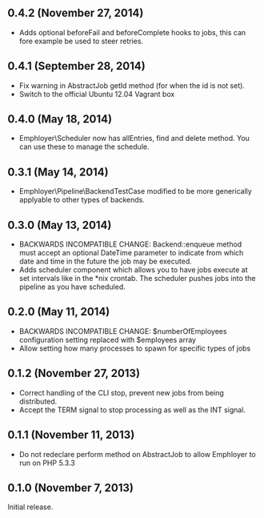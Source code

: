## 0.4.2 (November 27, 2014)

  - Adds optional beforeFail and beforeComplete hooks to jobs, this can fore
    example be used to steer retries.

## 0.4.1 (September 28, 2014)

  - Fix warning in AbstractJob getId method (for when the id is not set).
  - Switch to the official Ubuntu 12.04 Vagrant box

## 0.4.0 (May 18, 2014)

  - Emphloyer\Scheduler now has allEntries, find and delete method. You can use
    these to manage the schedule.

## 0.3.1 (May 14, 2014)

  - Emphloyer\Pipeline\BackendTestCase modified to be more generically applyable
    to other types of backends.

## 0.3.0 (May 13, 2014)

  - BACKWARDS INCOMPATIBLE CHANGE: Backend::enqueue method must accept an
    optional DateTime parameter to indicate from which date and time in the
    future the job may be executed.
  - Adds scheduler component which allows you to have jobs execute at set
    intervals like in the *nix crontab. The scheduler pushes jobs into the
    pipeline as you have scheduled.

## 0.2.0 (May 11, 2014)

  - BACKWARDS INCOMPATIBLE CHANGE: $numberOfEmployees configuration setting
    replaced with $employees array
  - Allow setting how many processes to spawn for specific types of jobs

## 0.1.2 (November 27, 2013)

  - Correct handling of the CLI stop, prevent new jobs from being distributed.
  - Accept the TERM signal to stop processing as well as the INT signal.

## 0.1.1 (November 11, 2013)

  - Do not redeclare perform method on AbstractJob to allow Emphloyer to run on
    PHP 5.3.3

## 0.1.0 (November 7, 2013)

Initial release.
